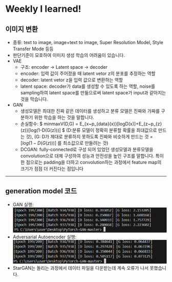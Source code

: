 **Weekly I learned!**  
=================  
## **이미지 변환** ##  
* 종류: text to image, image+text to image, Super Resolution Model, Style Transfer Mode 등등
* 판단기준이 모호하여 이미지 생성 학습의 어려움이 있습니다.
* VAE  
    * 구조: encoder -> Latent space -> decoder  
    * encoder: 입력 값이 주어졌을 때 latent vetor z의 분포를 추정하는 역할  
    * decoder: latent vetor z을 입력 값으로 변환하는 역할  
    * latent space: decoder가 data를 생성할 수 있도록 하는 역할, noise를 sampling하여 latent space를 만듦으로써 latent space가 input과 같아지는 것을 막습니다.  
* GAN  
    * 생성모델은 최대한 진짜 같은 데이터를 생성하고 분류 모델은 진짜와 가짜를 구분하기 위한 학습을 하는 것을 말합니다.  
    * 손실함수: $ minmaxV(D,G) = E_{x~p_{data}(x)}[logD(x)]+E_{z~p_{z}(z)}[log(1-D(G(z)))] $ (D:분류 모델이 정확히 분류할 확률을 최대값으로 만드는 것), (G: D가 제대로 분류하지 못하도록 진짜와 비슷하게 만드는 것 = $[log(1-D(G(z)))]$ 를 최소값으로 만들려는 것)  
    * DCGAN: fully-connected로 구성 되어 있었던 생성모델과 분류모델을 convolution으로 대체 구성하여 성능과 안전성을 높인 구조를 말합니다. 특이한 점으로는 padding을 더하고 convolution하는 과정에서 feature map의 크기가 점점 더 커진다는 점입니다  

------
## **generation model 코드** ##  
* GAN 실행: ![GAN 실행](1.PNG)  
* Adversarial Autoencoder 실행: ![Adversarial Autoencoder](2.PNG)
* StarGAN는 돌리는 과정에서 데이터 파일을 다운받는데 계속 오류가 나서 못했습니다.


